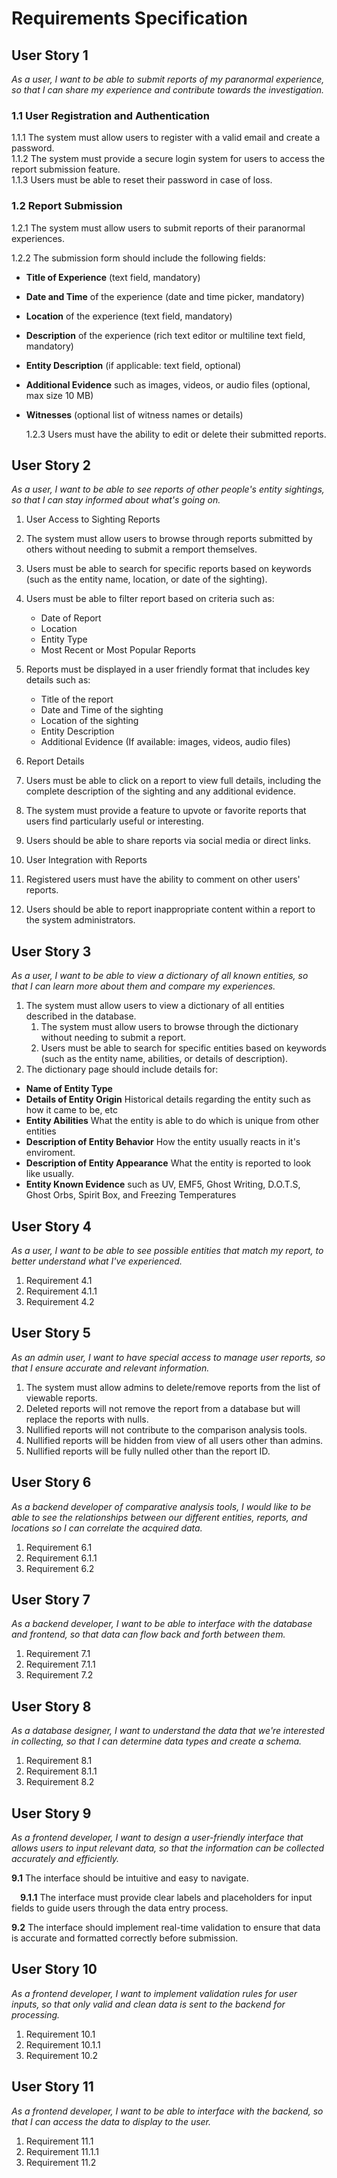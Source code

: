 # Requirements Specification

## User Story 1

_As a user, I want to be able to submit reports of my paranormal experience, so that I can share my experience and contribute towards the investigation._

### 1.1 User Registration and Authentication

1.1.1 The system must allow users to register with a valid email and create a password.  
1.1.2 The system must provide a secure login system for users to access the report submission feature.  
1.1.3 Users must be able to reset their password in case of loss.

### 1.2 Report Submission

1.2.1 The system must allow users to submit reports of their paranormal experiences.

1.2.2 The submission form should include the following fields:

- **Title of Experience** (text field, mandatory)
- **Date and Time** of the experience (date and time picker, mandatory)
- **Location** of the experience (text field, mandatory)
- **Description** of the experience (rich text editor or multiline text field, mandatory)
- **Entity Description** (if applicable: text field, optional)
- **Additional Evidence** such as images, videos, or audio files (optional, max size 10 MB)
- **Witnesses** (optional list of witness names or details)

  1.2.3 Users must have the ability to edit or delete their submitted reports.

## User Story 2

_As a user, I want to be able to see reports of other people's entity sightings, so that I can stay informed about what's going on._

1. User Access to Sighting Reports
1. The system must allow users to browse through reports submitted by others without needing to submit a remport themselves.
1. Users must be able to search for specific reports based on keywords (such as the entity name, location, or date of the sighting).
1. Users must be able to filter report based on criteria such as:

   - Date of Report
   - Location
   - Entity Type
   - Most Recent or Most Popular Reports

1. Reports must be displayed in a user friendly format that includes key details such as:

   - Title of the report
   - Date and Time of the sighting
   - Location of the sighting
   - Entity Description
   - Additional Evidence (If available: images, videos, audio files)

1. Report Details
1. Users must be able to click on a report to view full details, including the complete description of the sighting and any additional evidence.
1. The system must provide a feature to upvote or favorite reports that users find particularly useful or interesting.
1. Users should be able to share reports via social media or direct links.
1. User Integration with Reports
1. Registered users must have the ability to comment on other users' reports.
1. Users should be able to report inappropriate content within a report to the system administrators.

## User Story 3

_As a user, I want to be able to view a dictionary of all known entities, so that I can learn more about them and compare my experiences._

1. The system must allow users to view a dictionary of all entities described in the database.
   1. The system must allow users to browse through the dictionary without needing to submit a report.
   2. Users must be able to search for specific entities based on keywords (such as the entity name, abilities, or details of description).
2. The dictionary page should include details for:

- **Name of Entity Type**
- **Details of Entity Origin** Historical details regarding the entity such as how it came to be, etc
- **Entity Abilities** What the entity is able to do which is unique from other entities
- **Description of Entity Behavior** How the entity usually reacts in it's enviroment.
- **Description of Entity Appearance** What the entity is reported to look like usually.
- **Entity Known Evidence** such as UV, EMF5, Ghost Writing, D.O.T.S, Ghost Orbs, Spirit Box, and Freezing Temperatures

## User Story 4

_As a user, I want to be able to see possible entities that match my report, to better understand what I've experienced._

1. Requirement 4.1
1. Requirement 4.1.1
1. Requirement 4.2

## User Story 5

_As an admin user, I want to have special access to manage user reports, so that I ensure accurate and relevant information._

1. The system must allow admins to delete/remove reports from the list of viewable reports.
2. Deleted reports will not remove the report from a database but will replace the reports with nulls.
3. Nullified reports will not contribute to the comparison analysis tools.
4. Nullified reports will be hidden from view of all users other than admins.
5. Nullified reports will be fully nulled other than the report ID.

## User Story 6

_As a backend developer of comparative analysis tools, I would like to be able to see the relationships between our different entities, reports, and locations so I can correlate the acquired data._

1. Requirement 6.1
1. Requirement 6.1.1
1. Requirement 6.2

## User Story 7

_As a backend developer, I want to be able to interface with the database and frontend, so that data can flow back and forth between them._

1. Requirement 7.1
1. Requirement 7.1.1
1. Requirement 7.2

## User Story 8

_As a database designer, I want to understand the data that we're interested in collecting, so that I can determine data types and create a schema._

1. Requirement 8.1
1. Requirement 8.1.1
1. Requirement 8.2

## User Story 9

_As a frontend developer, I want to design a user-friendly interface that allows users to input relevant data, so that the information can be collected accurately and efficiently._

**9.1** The interface should be intuitive and easy to navigate.

&emsp;**9.1.1** The interface must provide clear labels and placeholders for input fields to guide users through the data entry process.

**9.2** The interface should implement real-time validation to ensure that data is accurate and formatted correctly before submission.

## User Story 10

_As a frontend developer, I want to implement validation rules for user inputs, so that only valid and clean data is sent to the backend for processing._

1. Requirement 10.1
1. Requirement 10.1.1
1. Requirement 10.2

## User Story 11

_As a frontend developer, I want to be able to interface with the backend, so that I can access the data to display to the user._

1. Requirement 11.1
1. Requirement 11.1.1
1. Requirement 11.2
